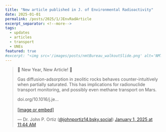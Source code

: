 ```yaml
---
title: "New article published in J. of Environmental Radioactivity"
date: 2025-01-01
permalink: /posts/2025/1/JEnvRadArticle
excerpt_separator: <!--more-->
tags:
  - updates 
  - articles
  - transport
  - UNEs 
featured: true 
#excerpt: "<img src='/images/posts/nmtBureau_walkoutSlide.png' alt='NMT-talkBanner' width='500px'/>"
---
```


<!-- <img src='/images/posts/agu23_canva_post_twitter.png' alt='AGU-banner' width='750px'/> -->

<!-- Excerpt this whole post: -->
<!-- more -->

<!-- NOTE: the featured callout in front matter allows the post to appear automatically on the ABOUT page if enabled there. -->
<!-- NOTE: the except_separator in the front matter allows you to manually specify how much of the post is included in the except (in this case, everything between the ``more`` callout. -->
<!-- <img src="/images/posts/symposiumFlyer2023.png" alt="symposiumFlyerBanner" width="300px"/> -->

<!-- I will be delivering a talk at the AGU Fall Meeting 2023 for the *New Mars -->
<!-- Underground III* oral session. I will be presenting on recent work to determine -->
<!-- strategic sampling times for the *Curiosity* rover to collect atmospheric -->
<!-- methane samples in order to constrain diurnal and seasonal methane fluctuations.    -->

<!-- [https://agu.confex.com/agu/fm23/meetingapp.cgi/Paper/1320513](https://agu.confex.com/agu/fm23/meetingapp.cgi/Paper/1320513) -->

<!-- **When:** Thursday December 14th 2023 &nbsp;&nbsp; \| &nbsp;&nbsp; 17:20 - 17:30 (PST) -->
<!--  -->
<!-- **Where:**  216 - South (Level 2, South, Moscone Center) -->
<!-- [Zoom](https://zoom.us/j/99880495832){: .btn--research} --> 


<!-- <img src='/images/posts/agu2023_walkoutSlide.png' alt='AGU-walkout-slide' width='500px'/> -->



<blockquote class="bluesky-embed" data-bluesky-uri="at://did:plc:azoff3h2pyjhcrhzyazknm66/app.bsky.feed.post/3lep7rpu2nk27" data-bluesky-cid="bafyreihycf2woyrtef3beyrnsznllgagak5ozwmhoyoxaanq425zleas3q"><p lang="en">🚨 New Year, New Article! 🚨 

Gas diffusion-adsorption in zeolitic rocks behaves counter-intuitively when partially saturated. This has implications for radionuclide transport monitoring, and possibly even methane transport on Mars. 

doi.org/10.1016/j.je...<br><br><a href="https://bsky.app/profile/did:plc:azoff3h2pyjhcrhzyazknm66/post/3lep7rpu2nk27?ref_src=embed">[image or embed]</a></p>&mdash; Dr. John P. Ortiz (<a href="https://bsky.app/profile/did:plc:azoff3h2pyjhcrhzyazknm66?ref_src=embed">@johnportiz14.bsky.social</a>) <a href="https://bsky.app/profile/did:plc:azoff3h2pyjhcrhzyazknm66/post/3lep7rpu2nk27?ref_src=embed">January 1, 2025 at 11:44 AM</a></blockquote><script async src="https://embed.bsky.app/static/embed.js" charset="utf-8"></script>

<!-- **Abstract:**  -->
<!-- > In recent years, the Sample Analysis at Mars (SAM) instrument on board the Mars Science Laboratory (MSL) *Curiosity* rover has detected methane variations in the atmosphere at Gale crater. Methane concentrations appear to fluctuate seasonally as well as sub-diurnally, which is difficult to reconcile with an as-yet-unknown transport mechanism delivering the gas from underground to the atmosphere. We consider barometrically-induced transport of methane from an underground source to the surface, modulated by temperature-dependent adsorption as a mechanism to potentially explain the fluctuations. The subsurface fractured-rock seepage model is coupled to a simplified atmospheric mixing model to provide insights on the pattern of atmospheric methane concentrations in response to transient surface methane emissions, as well as to predict sub-diurnal variation in methane abundance for the Northern Summer period, which is a candidate time frame for *Curiosity*’s potentially final sampling campaign. The best-performing scenarios indicate a significant, short-lived methane pulse just prior to sunrise, the detection of which by SAM-TLS would be a potential indicator of the contribution of barometric pumping to Mars' atmospheric methane variations.  -->
 <!--  -->

<!-- ![AGU-talkBanner](/images/posts/agu2023_walkoutSlide.png) -->










